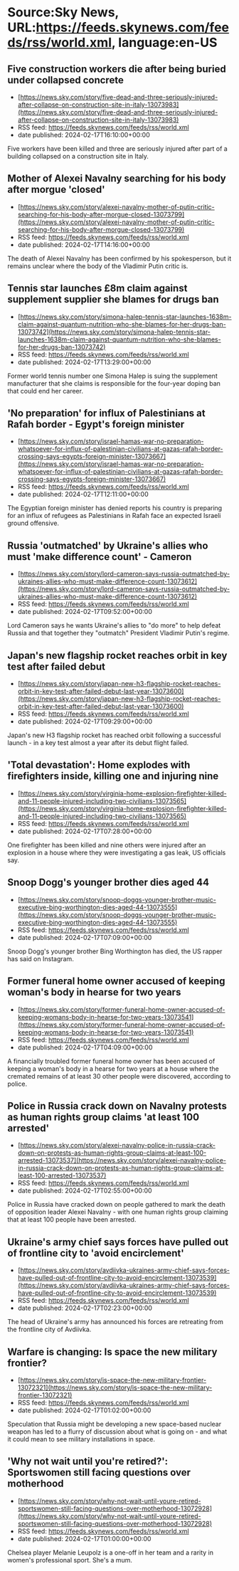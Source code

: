 # Source:Sky News, URL:https://feeds.skynews.com/feeds/rss/world.xml, language:en-US

## Five construction workers die after being buried under collapsed concrete
 - [https://news.sky.com/story/five-dead-and-three-seriously-injured-after-collapse-on-construction-site-in-italy-13073983](https://news.sky.com/story/five-dead-and-three-seriously-injured-after-collapse-on-construction-site-in-italy-13073983)
 - RSS feed: https://feeds.skynews.com/feeds/rss/world.xml
 - date published: 2024-02-17T16:10:00+00:00

Five workers have been killed and three are seriously injured after part of a building collapsed on a construction site in Italy.

## Mother of Alexei Navalny searching for his body after morgue 'closed'
 - [https://news.sky.com/story/alexei-navalny-mother-of-putin-critic-searching-for-his-body-after-morgue-closed-13073799](https://news.sky.com/story/alexei-navalny-mother-of-putin-critic-searching-for-his-body-after-morgue-closed-13073799)
 - RSS feed: https://feeds.skynews.com/feeds/rss/world.xml
 - date published: 2024-02-17T14:16:00+00:00

The death of Alexei Navalny has been confirmed by his spokesperson, but it remains unclear where the body of the Vladimir Putin critic is.

## Tennis star launches &#163;8m claim against supplement supplier she blames for drugs ban
 - [https://news.sky.com/story/simona-halep-tennis-star-launches-1638m-claim-against-quantum-nutrition-who-she-blames-for-her-drugs-ban-13073742](https://news.sky.com/story/simona-halep-tennis-star-launches-1638m-claim-against-quantum-nutrition-who-she-blames-for-her-drugs-ban-13073742)
 - RSS feed: https://feeds.skynews.com/feeds/rss/world.xml
 - date published: 2024-02-17T13:29:00+00:00

Former world tennis number one Simona Halep is suing the supplement manufacturer that she claims is responsible for the four-year doping ban that could end her career.

## 'No preparation' for influx of Palestinians at Rafah border - Egypt's foreign minister
 - [https://news.sky.com/story/israel-hamas-war-no-preparation-whatsoever-for-influx-of-palestinian-civilians-at-gazas-rafah-border-crossing-says-egypts-foreign-minister-13073667](https://news.sky.com/story/israel-hamas-war-no-preparation-whatsoever-for-influx-of-palestinian-civilians-at-gazas-rafah-border-crossing-says-egypts-foreign-minister-13073667)
 - RSS feed: https://feeds.skynews.com/feeds/rss/world.xml
 - date published: 2024-02-17T12:11:00+00:00

The Egyptian foreign minister has denied reports his country is preparing for an influx of refugees as Palestinians in Rafah face an expected Israeli ground offensive.

## Russia 'outmatched' by Ukraine's allies who must 'make difference count' - Cameron
 - [https://news.sky.com/story/lord-cameron-says-russia-outmatched-by-ukraines-allies-who-must-make-difference-count-13073612](https://news.sky.com/story/lord-cameron-says-russia-outmatched-by-ukraines-allies-who-must-make-difference-count-13073612)
 - RSS feed: https://feeds.skynews.com/feeds/rss/world.xml
 - date published: 2024-02-17T09:52:00+00:00

Lord Cameron says he wants Ukraine's allies to "do more" to help defeat Russia and that together they "outmatch" President Vladimir Putin's regime.

## Japan's new flagship rocket reaches orbit in key test after failed debut
 - [https://news.sky.com/story/japan-new-h3-flagship-rocket-reaches-orbit-in-key-test-after-failed-debut-last-year-13073600](https://news.sky.com/story/japan-new-h3-flagship-rocket-reaches-orbit-in-key-test-after-failed-debut-last-year-13073600)
 - RSS feed: https://feeds.skynews.com/feeds/rss/world.xml
 - date published: 2024-02-17T09:29:00+00:00

Japan's new H3 flagship rocket has reached orbit following a successful launch - in a key test almost a year after its debut flight failed.

## 'Total devastation': Home explodes with firefighters inside, killing one and injuring nine
 - [https://news.sky.com/story/virginia-home-explosion-firefighter-killed-and-11-people-injured-including-two-civilians-13073565](https://news.sky.com/story/virginia-home-explosion-firefighter-killed-and-11-people-injured-including-two-civilians-13073565)
 - RSS feed: https://feeds.skynews.com/feeds/rss/world.xml
 - date published: 2024-02-17T07:28:00+00:00

One firefighter has been killed and nine others were injured after an explosion in a house where they were investigating a gas leak, US officials say.

## Snoop Dogg's younger brother dies aged 44
 - [https://news.sky.com/story/snoop-doggs-younger-brother-music-executive-bing-worthington-dies-aged-44-13073555](https://news.sky.com/story/snoop-doggs-younger-brother-music-executive-bing-worthington-dies-aged-44-13073555)
 - RSS feed: https://feeds.skynews.com/feeds/rss/world.xml
 - date published: 2024-02-17T07:09:00+00:00

Snoop Dogg's younger brother Bing Worthington has died, the US rapper has said on Instagram.

## Former funeral home owner accused of keeping woman's body in hearse for two years
 - [https://news.sky.com/story/former-funeral-home-owner-accused-of-keeping-womans-body-in-hearse-for-two-years-13073541](https://news.sky.com/story/former-funeral-home-owner-accused-of-keeping-womans-body-in-hearse-for-two-years-13073541)
 - RSS feed: https://feeds.skynews.com/feeds/rss/world.xml
 - date published: 2024-02-17T04:09:00+00:00

A financially troubled former funeral home owner has been accused of keeping a woman's body in a hearse for two years at a house where the cremated remains of at least 30 other people were discovered, according to police.

## Police in Russia crack down on Navalny protests as human rights group claims 'at least 100 arrested'
 - [https://news.sky.com/story/alexei-navalny-police-in-russia-crack-down-on-protests-as-human-rights-group-claims-at-least-100-arrested-13073537](https://news.sky.com/story/alexei-navalny-police-in-russia-crack-down-on-protests-as-human-rights-group-claims-at-least-100-arrested-13073537)
 - RSS feed: https://feeds.skynews.com/feeds/rss/world.xml
 - date published: 2024-02-17T02:55:00+00:00

Police in Russia have cracked down on people gathered to mark the death of opposition leader Alexei Navalny  - with one human rights group claiming that at least 100 people have been arrested.

## Ukraine's army chief says forces have pulled out of frontline city to 'avoid encirclement'
 - [https://news.sky.com/story/avdiivka-ukraines-army-chief-says-forces-have-pulled-out-of-frontline-city-to-avoid-encirclement-13073539](https://news.sky.com/story/avdiivka-ukraines-army-chief-says-forces-have-pulled-out-of-frontline-city-to-avoid-encirclement-13073539)
 - RSS feed: https://feeds.skynews.com/feeds/rss/world.xml
 - date published: 2024-02-17T02:23:00+00:00

The head of Ukraine's army has announced his forces are retreating from the frontline city of Avdiivka.

## Warfare is changing: Is space the new military frontier?
 - [https://news.sky.com/story/is-space-the-new-military-frontier-13072321](https://news.sky.com/story/is-space-the-new-military-frontier-13072321)
 - RSS feed: https://feeds.skynews.com/feeds/rss/world.xml
 - date published: 2024-02-17T01:02:00+00:00

Speculation that Russia might be developing a new space-based nuclear weapon has led to a flurry of discussion about what is going on - and what it could mean to see military installations in space.

## 'Why not wait until you're retired?': Sportswomen still facing questions over motherhood
 - [https://news.sky.com/story/why-not-wait-until-youre-retired-sportswomen-still-facing-questions-over-motherhood-13072928](https://news.sky.com/story/why-not-wait-until-youre-retired-sportswomen-still-facing-questions-over-motherhood-13072928)
 - RSS feed: https://feeds.skynews.com/feeds/rss/world.xml
 - date published: 2024-02-17T01:00:00+00:00

Chelsea player Melanie Leupolz is a one-off in her team and a rarity in women's professional sport. She's a mum.

